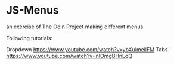 # JS-Menus

an exercise of The Odin Project making different menus

Following tutorials:

Dropdown https://www.youtube.com/watch?v=ybXulmeilFM
Tabs https://www.youtube.com/watch?v=nlOmgBHnLqQ
